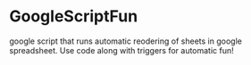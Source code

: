 # GoogleScriptFun

google script that runs automatic reodering of sheets in google spreadsheet. Use code along with triggers for automatic fun!
